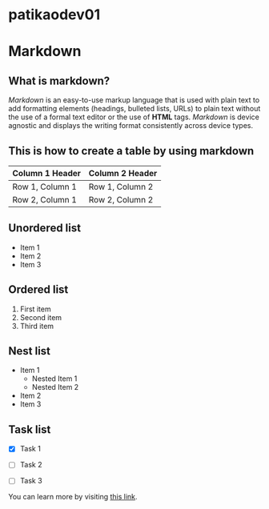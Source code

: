 # patikaodev01

# Markdown
## What is markdown?
_Markdown_ is an easy-to-use markup language that is used with plain text to add formatting elements (headings, bulleted lists, URLs) to plain text without the use of a formal text editor or the use of **HTML** tags. _Markdown_ is device agnostic and displays the writing format consistently across device types.


## This is how to create a table by using markdown

| Column 1 Header | Column 2 Header |
| --------------- | --------------- |
| Row 1, Column 1 | Row 1, Column 2 |
| Row 2, Column 1 | Row 2, Column 2 |

## Unordered list

- Item 1
- Item 2
- Item 3


## Ordered list

1. First item
2. Second item
3. Third item

## Nest list

- Item 1
  - Nested Item 1
  - Nested Item 2
- Item 2
- Item 3

## Task list

- [x] Task 1
- [ ] Task 2
- [ ] Task 3


You can learn more by visiting [this link](https://hackmd.io/s/how-to-create-table).
